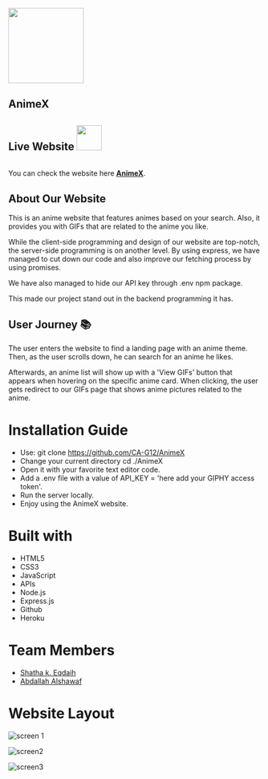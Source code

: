 
<br />
<div >
    <img src ="https://i.ibb.co/4gCLhXM/chick-1.png" style ="height: 150px; width: px;">

<div >
    <h2> AnimeX
    </h2>
</div>

</div>


## **Live Website** <img src="https://i.imgur.com/QsX6030.png" style="height: 50px; width: 50px; margin-bottom: 20px;">
 <span id="live"></span>
You can check the website here [**AnimeX**](https://animex-gsg.herokuapp.com/).


## **About Our Website** <span id="about"></span>

This is an anime website that features animes based on your search. Also, it provides you with GIFs that are related to the anime you like. 

While the client-side programming and design of our website are top-notch, the server-side programming is on another level. By using express, we have managed to cut down our code and also improve our fetching process by using promises. 

We have also managed to hide our API key through .env npm package.

This made our project stand out in the backend programming it has.


## **User Journey** :books: <span id="stories"></span>

The user enters the website to find a landing page with an anime theme. Then, as the user scrolls down, he can search for an anime he likes. 

Afterwards, an anime list will show up with a 'View GIFs' button that appears when hovering on the specific anime card. When clicking, the user gets redirect to our GIFs page that shows anime pictures related to the anime.

# Installation Guide
- Use: git clone https://github.com/CA-G12/AnimeX
- Change your current directory cd ./AnimeX
- Open it with your favorite text editor code.
- Add a .env file with a value of API_KEY = 'here add your GIPHY access token'.
- Run the server locally.
- Enjoy using the AnimeX website.

# **Built with** 

- HTML5
- CSS3
- JavaScript
- APIs
- Node.js
- Express.js
- Github
- Heroku

# Team Members
- [Shatha k. Eqdaih](https://github.com/shathakh) 
- [Abdallah Alshawaf](https://github.com/abdallah-alshawaf)

# Website Layout

![screen 1](https://user-images.githubusercontent.com/77805478/185121325-70cb5f27-fcd9-4134-924b-2c9bef2933c5.jpg)

![screen2](https://user-images.githubusercontent.com/77805478/185121467-f170cc23-22ec-418a-b88a-63311fc8a348.jpg)

![screen3](https://user-images.githubusercontent.com/77805478/185121597-1877a13a-4c39-4883-9f08-33803ab082c4.jpg)